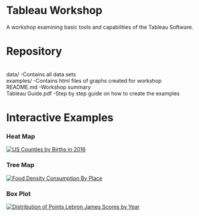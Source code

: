 # Tableau Workshop
A workshop examining basic tools and capabilities of the Tableau Software.

# Repository

<br>data/                     -Contains all data sets
<br>examples/                 -Contains html files of graphs created for workshop
<br>README.md                 -Workshop summary
<br>Tableau Guide.pdf          -Step by step guide on how to create the examples

# Interactive Examples

<h3>Heat Map</h3>
<div class='tableauPlaceholder' id='viz1521138511319' style='position: relative'><noscript><a href='https://rawgit.com/GTLibraryDataVisualization/Tableau-Workshop/master/examples/HeatMap.html'><img alt='US Counties by Births in 2016 ' src='https:&#47;&#47;public.tableau.com&#47;static&#47;images&#47;Ta&#47;TableauLessonHeatMapExample&#47;Sheet1&#47;1_rss.png' style='border: none' /></a></noscript><object class='tableauViz'  style='display:none;'><param name='host_url' value='https%3A%2F%2Fpublic.tableau.com%2F' /> <param name='embed_code_version' value='3' /> <param name='site_root' value='' /><param name='name' value='TableauLessonHeatMapExample&#47;Sheet1' /><param name='tabs' value='no' /><param name='toolbar' value='yes' /><param name='static_image' value='https:&#47;&#47;public.tableau.com&#47;static&#47;images&#47;Ta&#47;TableauLessonHeatMapExample&#47;Sheet1&#47;1.png' /> <param name='animate_transition' value='yes' /><param name='display_static_image' value='yes' /><param name='display_spinner' value='yes' /><param name='display_overlay' value='yes' /><param name='display_count' value='yes' /></object></div>

<h3>Tree Map</h3>
<div class='tableauPlaceholder' id='viz1521138635666' style='position: relative'><noscript><a href='https://rawgit.com/GTLibraryDataVisualization/Tableau-Workshop/master/examples/TreeMap.html'><img alt='Food Density Consumption By Place ' src='https:&#47;&#47;public.tableau.com&#47;static&#47;images&#47;Ta&#47;TableauLessonTreeMap&#47;Sheet1&#47;1_rss.png' style='border: none' /></a></noscript><object class='tableauViz'  style='display:none;'><param name='host_url' value='https%3A%2F%2Fpublic.tableau.com%2F' /> <param name='embed_code_version' value='3' /> <param name='site_root' value='' /><param name='name' value='TableauLessonTreeMap&#47;Sheet1' /><param name='tabs' value='no' /><param name='toolbar' value='yes' /><param name='static_image' value='https:&#47;&#47;public.tableau.com&#47;static&#47;images&#47;Ta&#47;TableauLessonTreeMap&#47;Sheet1&#47;1.png' /> <param name='animate_transition' value='yes' /><param name='display_static_image' value='yes' /><param name='display_spinner' value='yes' /><param name='display_overlay' value='yes' /><param name='display_count' value='yes' /></object></div>

<h3>Box Plot</h3>
<div class='tableauPlaceholder' id='viz1521140825361' style='position: relative'><noscript><a href='https://rawgit.com/GTLibraryDataVisualization/Tableau-Workshop/master/examples/BoxPlot.html'><img alt='Distribution of Points Lebron James Scores by Year ' src='https:&#47;&#47;public.tableau.com&#47;static&#47;images&#47;Di&#47;DistributionofPointsLebronJamesScoresbyYear&#47;Sheet1&#47;1_rss.png' style='border: none' /></a></noscript><object class='tableauViz'  style='display:none;'><param name='host_url' value='https%3A%2F%2Fpublic.tableau.com%2F' /> <param name='embed_code_version' value='3' /> <param name='site_root' value='' /><param name='name' value='DistributionofPointsLebronJamesScoresbyYear&#47;Sheet1' /><param name='tabs' value='no' /><param name='toolbar' value='yes' /><param name='static_image' value='https:&#47;&#47;public.tableau.com&#47;static&#47;images&#47;Di&#47;DistributionofPointsLebronJamesScoresbyYear&#47;Sheet1&#47;1.png' /> <param name='animate_transition' value='yes' /><param name='display_static_image' value='yes' /><param name='display_spinner' value='yes' /><param name='display_overlay' value='yes' /><param name='display_count' value='yes' /><param name='filter' value='publish=yes' /></object></div>
